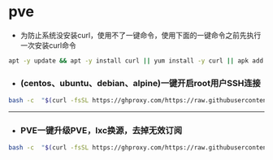 # pve

- 为防止系统没安装curl，使用不了一键命令，使用下面的一键命令之前先执行一次安装curl命令
```sh
apt -y update && apt -y install curl || yum install -y curl || apk add curl bash
```

- ### (centos、ubuntu、debian、alpine)一键开启root用户SSH连接
```sh
bash -c  "$(curl -fsSL https://ghproxy.com/https://raw.githubusercontent.com/281677160/pve/main/ssh.sh)"
```
---
- ### PVE一键升级PVE，lxc换源，去掉无效订阅
```sh
bash -c  "$(curl -fsSL https://ghproxy.com/https://raw.githubusercontent.com/281677160/pve/main/pvehy.sh)"
```
